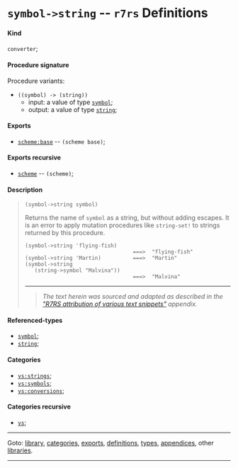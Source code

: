 

<a id='definition__r7rs__symbol-_3e_string'></a>

# `symbol->string` -- `r7rs` Definitions


<a id='definition__r7rs__symbol-_3e_string__kind'></a>

#### Kind

`converter`;


<a id='definition__r7rs__symbol-_3e_string__procedure-signature'></a>

#### Procedure signature

Procedure variants:
 * `((symbol) -> (string))`
   * input: a value of type [`symbol`](../../r7rs/types/symbol.md#type__r7rs__symbol);
   * output: a value of type [`string`](../../r7rs/types/string.md#type__r7rs__string);


<a id='definition__r7rs__symbol-_3e_string__exports'></a>

#### Exports

 * [`scheme:base`](../../r7rs/exports/scheme_3a_base.md#export__r7rs__scheme_3a_base) -- `(scheme base)`;


<a id='definition__r7rs__symbol-_3e_string__exports-recursive'></a>

#### Exports recursive

 * [`scheme`](../../r7rs/exports/scheme.md#export__r7rs__scheme) -- `(scheme)`;


<a id='definition__r7rs__symbol-_3e_string__description'></a>

#### Description

> ````
> (symbol->string symbol)
> ````
> 
> 
> Returns the name of `symbol` as a string, but without adding escapes.
> It is an error
> to apply mutation procedures like `string-set!` to strings returned
> by this procedure.
> 
> ````
> (symbol->string 'flying-fish)
>                                   ===>  "flying-fish"
> (symbol->string 'Martin)          ===>  "Martin"
> (symbol->string
>    (string->symbol "Malvina"))
>                                   ===>  "Malvina"
> ````
> 
> 
> ----
> > *The text herein was sourced and adapted as described in the ["R7RS attribution of various text snippets"](../../r7rs/appendices/attribution.md#appendix__r7rs__attribution) appendix.*


<a id='definition__r7rs__symbol-_3e_string__referenced-types'></a>

#### Referenced-types

 * [`symbol`](../../r7rs/types/symbol.md#type__r7rs__symbol);
 * [`string`](../../r7rs/types/string.md#type__r7rs__string);


<a id='definition__r7rs__symbol-_3e_string__categories'></a>

#### Categories

 * [`vs:strings`](../../r7rs/categories/vs_3a_strings.md#category__r7rs__vs_3a_strings);
 * [`vs:symbols`](../../r7rs/categories/vs_3a_symbols.md#category__r7rs__vs_3a_symbols);
 * [`vs:conversions`](../../r7rs/categories/vs_3a_conversions.md#category__r7rs__vs_3a_conversions);


<a id='definition__r7rs__symbol-_3e_string__categories-recursive'></a>

#### Categories recursive

 * [`vs`](../../r7rs/categories/vs.md#category__r7rs__vs);

----

Goto: [library](../../r7rs/_index.md#library__r7rs), [categories](../../r7rs/categories/_index.md#toc__r7rs__categories), [exports](../../r7rs/exports/_index.md#toc__r7rs__exports), [definitions](../../r7rs/definitions/_index.md#toc__r7rs__definitions), [types](../../r7rs/types/_index.md#toc__r7rs__types), [appendices](../../r7rs/appendices/_index.md#toc__r7rs__appendices), other [libraries](../../_libraries.md#toc__libraries).

----

